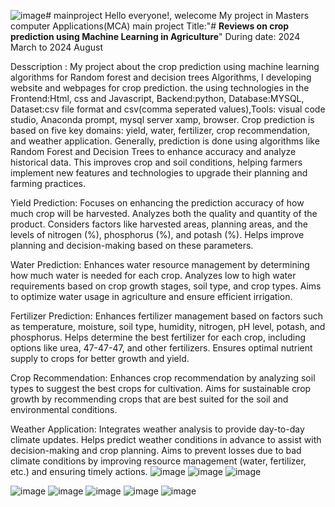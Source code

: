 ![image](https://github.com/user-attachments/assets/1aca30f3-1636-4f8f-b840-13c73122be38)# mainproject
Hello everyone!, welecome 
My project in Masters computer Applications(MCA)
main project Title:"# **Reviews on crop prediction using Machine Learning in Agriculture**" 
During date: 2024 March to 2024 August

Desscription : My project about the crop prediction using machine learning algorithms for Random forest and decision trees Algorithms, I developing website and webpages for crop prediction. the using technologies in the Frontend:Html, css and Javascript, Backend:python, Database:MYSQL, Dataset:csv file format and csv(comma seperated values),Tools: visual code studio, Anaconda prompt, mysql server xamp, browser.
Crop prediction is based on five key domains: yield, water, fertilizer, crop recommendation, and weather application. Generally, prediction is done using algorithms like Random Forest and Decision Trees to enhance accuracy and analyze historical data. This improves crop and soil conditions, helping farmers implement new features and technologies to upgrade their planning and farming practices.

Yield Prediction:
Focuses on enhancing the prediction accuracy of how much crop will be harvested.
Analyzes both the quality and quantity of the product.
Considers factors like harvested areas, planning areas, and the levels of nitrogen (%), phosphorus (%), and potash (%).
Helps improve planning and decision-making based on these parameters.

Water Prediction:
Enhances water resource management by determining how much water is needed for each crop.
Analyzes low to high water requirements based on crop growth stages, soil type, and crop types.
Aims to optimize water usage in agriculture and ensure efficient irrigation.

Fertilizer Prediction:
Enhances fertilizer management based on factors such as temperature, moisture, soil type, humidity, nitrogen, pH level, potash, and phosphorus.
Helps determine the best fertilizer for each crop, including options like urea, 47-47-47, and other fertilizers.
Ensures optimal nutrient supply to crops for better growth and yield.

Crop Recommendation:
Enhances crop recommendation by analyzing soil types to suggest the best crops for cultivation.
Aims for sustainable crop growth by recommending crops that are best suited for the soil and environmental conditions.

Weather Application:
Integrates weather analysis to provide day-to-day climate updates.
Helps predict weather conditions in advance to assist with decision-making and crop planning.
Aims to prevent losses due to bad climate conditions by improving resource management (water, fertilizer, etc.) and ensuring timely actions.
           ![image](https://github.com/user-attachments/assets/f00a6c9c-166b-4a8b-a789-6541636698c7)
           ![image](https://github.com/user-attachments/assets/7632321d-b69b-42df-8acd-059868992a20)
           ![image](https://github.com/user-attachments/assets/fb50f9d6-0e06-40f4-a879-3322255ac99e)

           
![image](https://github.com/user-attachments/assets/03bd3ffe-aa61-44eb-91aa-24c1dce89de5)
![image](https://github.com/user-attachments/assets/51fd29cd-bb5d-4c38-924c-1ebc87b6bc3a)
![image](https://github.com/user-attachments/assets/9a28ba9a-2fd4-4417-9434-0348f986a672)
![image](https://github.com/user-attachments/assets/363f462f-69c9-40d7-88c6-0df940aeb249)
![image](https://github.com/user-attachments/assets/d57e987c-24b8-44ae-86db-5d53b9c3e1f8)



